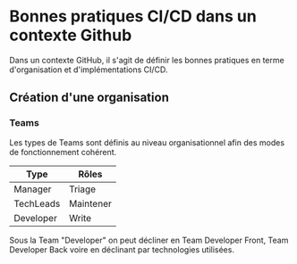 # Bonnes pratiques CI/CD dans un contexte Github

Dans un contexte GitHub, il s'agit de définir les bonnes pratiques en terme d'organisation et d'implémentations CI/CD.

## Création d'une organisation

### Teams
Les types de Teams sont définis au niveau organisationnel afin des modes de fonctionnement cohérent.  

| Type | Rôles |
|------|-------|
|Manager|Triage|
|TechLeads|Maintener|
|Developer| Write|

Sous la Team "Developer" on peut décliner en Team Developer Front, Team Developer Back voire en déclinant par technologies utilisées. 
